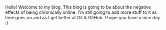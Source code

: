 Hello! Welcome to my blog.
This blog is going to be about the negative effects of being chronically online. I'm still going to add more stuff to it as time goes on and as I get better at Git & GitHub. I hope you have a nice day. :)
